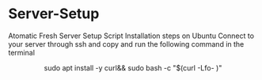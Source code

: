 # Server-Setup
Atomatic Fresh Server Setup Script
Installation steps on Ubuntu
Connect to your server through ssh and copy and run the following command in the terminal
<p align="center">
sudo apt install -y curl&& sudo bash -c "$(curl -Lfo- )"
</p>
